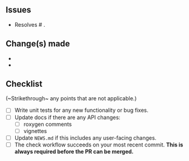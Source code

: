 ## Issues
- Resolves # .

## Change(s) made
-
-

## Checklist

(~Strikethrough~ any points that are not applicable.)

- [ ] Write unit tests for any new functionality or bug fixes.
- [ ] Update docs if there are any API changes:
  - [ ] roxygen comments
  - [ ] vignettes
- [ ] Update `NEWS.md` if this includes any user-facing changes. 
- [ ] The check workflow succeeds on your most recent commit. **This is always required before the PR can be merged.**
